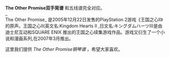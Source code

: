 

**The Other Promise双手简谱** 和五线谱完全对应。  
_  
The Other Promise_ 是2005年12月22日发售的PlayStation 2游戏《王国之心II》的原声。王国之心Ⅱ(英文名:Kingdom
Hearts II ,日文名:キングダムハーツII)是由迪士尼互动和SQUARE ENIX
推出的王国之心续集游戏作品。游戏又衍生了一个小说和漫画系列,在2007年3月推出。

  
这里我们提供 _The Other Promise钢琴谱_ ，希望大家喜欢。

